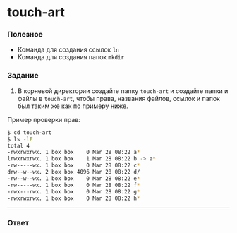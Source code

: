 # touch-art

### Полезное

- Команда для создания ссылок `ln`
- Команда для создания папок `mkdir`

### Задание

1. В корневой директории создайте папку `touch-art` и создайте папки и файлы в `touch-art`, чтобы
   права, названия файлов, ссылок и папок был таким же как по примеру ниже.

Пример проверки прав:

```bash
$ cd touch-art
$ ls -lF
total 4
-rwxrwxrwx. 1 box box    0 Mar 28 08:22 a*
lrwxrwxrwx. 1 box box    1 Mar 28 08:22 b -> a*
-rw-----wx. 1 box box    0 Mar 28 08:22 c*
drw--w--wx. 2 box box 4096 Mar 28 08:22 d/
-rw--w--wx. 1 box box    0 Mar 28 08:22 e*
-rw-----wx. 1 box box    0 Mar 28 08:22 f*
-rwx---rwx. 1 box box    0 Mar 28 08:22 g*
-rwxrwxrwx. 1 box box    0 Mar 28 08:22 h*
```

---

### Ответ

